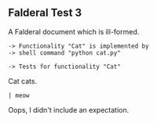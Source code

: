 Falderal Test 3
---------------

A Falderal document which is ill-formed.

    -> Functionality "Cat" is implemented by
    -> shell command "python cat.py"

    -> Tests for functionality "Cat"

Cat cats.

    | meow

Oops, I didn't include an expectation.
